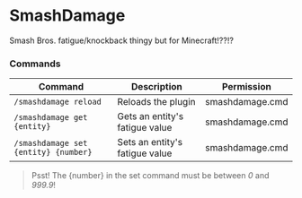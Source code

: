 # SmashDamage

Smash Bros. fatigue/knockback thingy but for Minecraft!??!?

### Commands

| Command                              | Description                    | Permission      |
|--------------------------------------|--------------------------------|-----------------|
| `/smashdamage reload`                | Reloads the plugin             | smashdamage.cmd |
| `/smashdamage get {entity}`          | Gets an entity's fatigue value | smashdamage.cmd |
| `/smashdamage set {entity} {number}` | Sets an entity's fatigue value | smashdamage.cmd |

> Psst! The {number} in the set command must be between _0_ and _999.9_!